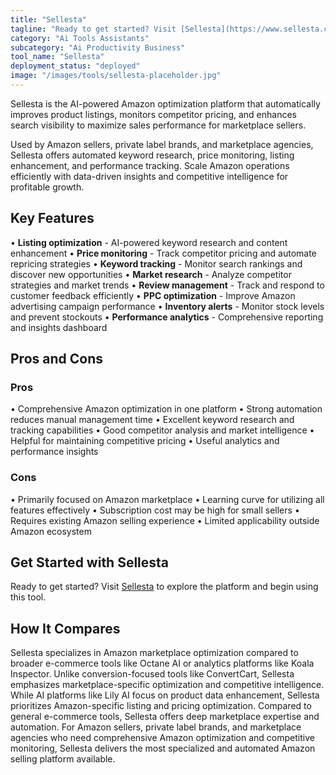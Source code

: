 ```yaml
---
title: "Sellesta"
tagline: "Ready to get started? Visit [Sellesta](https://www.sellesta.com) to explore the platform and begin using this tool...."
category: "Ai Tools Assistants"
subcategory: "Ai Productivity Business"
tool_name: "Sellesta"
deployment_status: "deployed"
image: "/images/tools/sellesta-placeholder.jpg"
---
```

Sellesta is the AI-powered Amazon optimization platform that automatically improves product listings, monitors competitor pricing, and enhances search visibility to maximize sales performance for marketplace sellers.

Used by Amazon sellers, private label brands, and marketplace agencies, Sellesta offers automated keyword research, price monitoring, listing enhancement, and performance tracking. Scale Amazon operations efficiently with data-driven insights and competitive intelligence for profitable growth.

## Key Features

• **Listing optimization** - AI-powered keyword research and content enhancement
• **Price monitoring** - Track competitor pricing and automate repricing strategies
• **Keyword tracking** - Monitor search rankings and discover new opportunities
• **Market research** - Analyze competitor strategies and market trends
• **Review management** - Track and respond to customer feedback efficiently
• **PPC optimization** - Improve Amazon advertising campaign performance
• **Inventory alerts** - Monitor stock levels and prevent stockouts
• **Performance analytics** - Comprehensive reporting and insights dashboard

## Pros and Cons

### Pros
• Comprehensive Amazon optimization in one platform
• Strong automation reduces manual management time
• Excellent keyword research and tracking capabilities
• Good competitor analysis and market intelligence
• Helpful for maintaining competitive pricing
• Useful analytics and performance insights

### Cons
• Primarily focused on Amazon marketplace
• Learning curve for utilizing all features effectively
• Subscription cost may be high for small sellers
• Requires existing Amazon selling experience
• Limited applicability outside Amazon ecosystem

## Get Started with Sellesta

Ready to get started? Visit [Sellesta](https://www.sellesta.com) to explore the platform and begin using this tool.

## How It Compares

Sellesta specializes in Amazon marketplace optimization compared to broader e-commerce tools like Octane AI or analytics platforms like Koala Inspector. Unlike conversion-focused tools like ConvertCart, Sellesta emphasizes marketplace-specific optimization and competitive intelligence. While AI platforms like Lily AI focus on product data enhancement, Sellesta prioritizes Amazon-specific listing and pricing optimization. Compared to general e-commerce tools, Sellesta offers deep marketplace expertise and automation. For Amazon sellers, private label brands, and marketplace agencies who need comprehensive Amazon optimization and competitive monitoring, Sellesta delivers the most specialized and automated Amazon selling platform available.